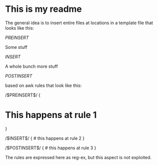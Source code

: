 # This is my readme

The general idea is to insert entire files at locations in a template file that looks like this:


$PREINSERT$

Some stuff

$INSERT$

A  whole bunch more stuff

$POSTINSERT$




based on awk rules that look like this:

/\$PREINSERT\$/ {
# This happens at rule 1
}

/\$INSERT\$/ {
    # this happens at rule 2
}

/\$POSTINSERT\$/ {
    # this happens at rule 3
}


The rules are expressed here as reg-ex, but this aspect is not exploited.


